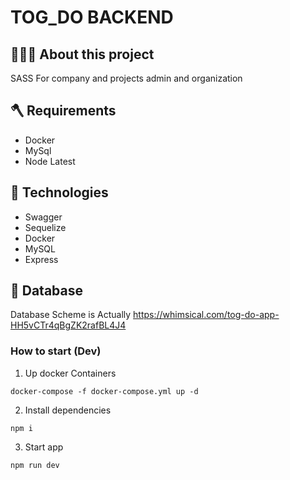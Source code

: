 # TOG_DO BACKEND

## 👨🏻‍💻 About this project

SASS For company and projects admin and organization

## 🪓 Requirements

- Docker
- MySql
- Node Latest

## 🚀 Technologies

- Swagger
- Sequelize
- Docker
- MySQL
- Express

## 💾 Database

Database Scheme is Actually
https://whimsical.com/tog-do-app-HH5vCTr4qBgZK2rafBL4J4

### How to start (Dev)

1. Up docker Containers

```
docker-compose -f docker-compose.yml up -d
```

2. Install dependencies

```
npm i
```

3. Start app

```
npm run dev
```
